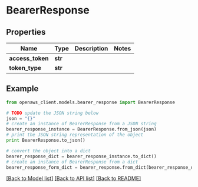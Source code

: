 # BearerResponse


## Properties
Name | Type | Description | Notes
------------ | ------------- | ------------- | -------------
**access_token** | **str** |  | 
**token_type** | **str** |  | 

## Example

```python
from openaws_client.models.bearer_response import BearerResponse

# TODO update the JSON string below
json = "{}"
# create an instance of BearerResponse from a JSON string
bearer_response_instance = BearerResponse.from_json(json)
# print the JSON string representation of the object
print BearerResponse.to_json()

# convert the object into a dict
bearer_response_dict = bearer_response_instance.to_dict()
# create an instance of BearerResponse from a dict
bearer_response_form_dict = bearer_response.from_dict(bearer_response_dict)
```
[[Back to Model list]](../README.md#documentation-for-models) [[Back to API list]](../README.md#documentation-for-api-endpoints) [[Back to README]](../README.md)


